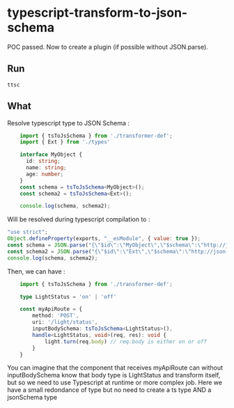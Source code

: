 # typescript-transform-to-json-schema

POC passed. Now to create a plugin (if possible without JSON.parse).

## Run

`ttsc`

## What

Resolve typescript type to JSON Schema :
```typescript
    import { tsToJsSchema } from './transformer-def';
    import { Ext } from './types'

    interface MyObject {
      id: string;
      name: string;
      age: number;
    }
    const schema = tsToJsSchema<MyObject>();
    const schema2 = tsToJsSchema<Ext>();

    console.log(schema, schema2);
```

Will be resolved during typescript compilation to :
```javascript
"use strict";
Object.defineProperty(exports, "__esModule", { value: true });
const schema = JSON.parse("{\"$id\":\"MyObject\",\"$schema\":\"http://json-schema.org/draft-07/schema#\",\"additionalProperties\":false,\"definitions\":{},\"properties\":{\"age\":{\"type\":\"number\"},\"id\":{\"type\":\"string\"},\"name\":{\"type\":\"string\"}},\"required\":[\"id\",\"name\",\"age\"],\"type\":\"object\"}");
const schema2 = JSON.parse("{\"$id\":\"Ext\",\"$schema\":\"http://json-schema.org/draft-07/schema#\",\"additionalProperties\":false,\"definitions\":{},\"properties\":{\"name\":{\"type\":\"string\"}},\"required\":[\"name\"],\"type\":\"object\"}");
console.log(schema, schema2);

```

Then, we can have :
```typescript
    import { tsToJsSchema } from './transformer-def';

    type LightStatus = 'on' | 'off'

    const myApiRoute = {
        method: 'POST',
        uri: '/light/status',
        inputBodySchema: tsToJsSchema<LightStatus>(),
        handle<LightStatus, void>(req, res): void {
            light.turn(req.body) // req.body is either on or off
        }
    }
```

You can imagine that the component that receives myApiRoute can without inputBodySchema know that body type is LightStatus and transform itself, but so we need to use Typescript at runtime or more complex job. Here we have a small redondance of type but no need to create a ts type AND a jsonSchema type